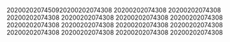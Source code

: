 2020020207450920200202074308
20200202074308
20200202074308
20200202074308
20200202074308
20200202074308
20200202074308
20200202074308
20200202074308
20200202074308
20200202074308
20200202074308
20200202074308
20200202074308
20200202074308
